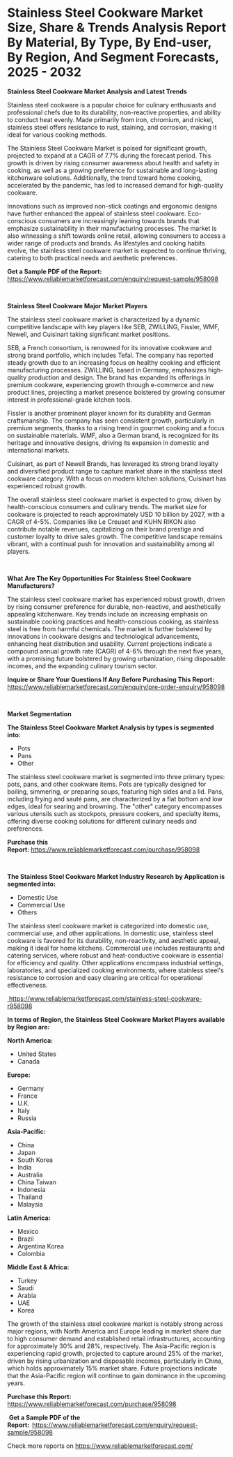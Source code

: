 <p><h1>Stainless Steel Cookware Market Size, Share & Trends Analysis Report By Material, By Type, By End-user, By Region, And Segment Forecasts, 2025 - 2032</h1></p><p><strong>Stainless Steel Cookware Market Analysis and Latest Trends</strong></p>
<p><p>Stainless steel cookware is a popular choice for culinary enthusiasts and professional chefs due to its durability, non-reactive properties, and ability to conduct heat evenly. Made primarily from iron, chromium, and nickel, stainless steel offers resistance to rust, staining, and corrosion, making it ideal for various cooking methods.</p><p>The Stainless Steel Cookware Market is poised for significant growth, projected to expand at a CAGR of 7.7% during the forecast period. This growth is driven by rising consumer awareness about health and safety in cooking, as well as a growing preference for sustainable and long-lasting kitchenware solutions. Additionally, the trend toward home cooking, accelerated by the pandemic, has led to increased demand for high-quality cookware.</p><p>Innovations such as improved non-stick coatings and ergonomic designs have further enhanced the appeal of stainless steel cookware. Eco-conscious consumers are increasingly leaning towards brands that emphasize sustainability in their manufacturing processes. The market is also witnessing a shift towards online retail, allowing consumers to access a wider range of products and brands. As lifestyles and cooking habits evolve, the stainless steel cookware market is expected to continue thriving, catering to both practical needs and aesthetic preferences.</p></p>
<p><strong>Get a Sample PDF of the Report:&nbsp;</strong> <a href="https://www.reliablemarketforecast.com/enquiry/request-sample/958098?utm_campaign=1130&utm_medium=2&utm_source=Github&utm_content=ia&utm_term=07022025&utm_id=stainless-steel-cookware">https://www.reliablemarketforecast.com/enquiry/request-sample/958098</a></p>
<p>&nbsp;</p>
<p><strong>Stainless Steel Cookware Major Market Players</strong></p>
<p><p>The stainless steel cookware market is characterized by a dynamic competitive landscape with key players like SEB, ZWILLING, Fissler, WMF, Newell, and Cuisinart taking significant market positions. </p><p>SEB, a French consortium, is renowned for its innovative cookware and strong brand portfolio, which includes Tefal. The company has reported steady growth due to an increasing focus on healthy cooking and efficient manufacturing processes. ZWILLING, based in Germany, emphasizes high-quality production and design. The brand has expanded its offerings in premium cookware, experiencing growth through e-commerce and new product lines, projecting a market presence bolstered by growing consumer interest in professional-grade kitchen tools.</p><p>Fissler is another prominent player known for its durability and German craftsmanship. The company has seen consistent growth, particularly in premium segments, thanks to a rising trend in gourmet cooking and a focus on sustainable materials. WMF, also a German brand, is recognized for its heritage and innovative designs, driving its expansion in domestic and international markets.</p><p>Cuisinart, as part of Newell Brands, has leveraged its strong brand loyalty and diversified product range to capture market share in the stainless steel cookware category. With a focus on modern kitchen solutions, Cuisinart has experienced robust growth.</p><p>The overall stainless steel cookware market is expected to grow, driven by health-conscious consumers and culinary trends. The market size for cookware is projected to reach approximately USD 10 billion by 2027, with a CAGR of 4-5%. Companies like Le Creuset and KUHN RIKON also contribute notable revenues, capitalizing on their brand prestige and customer loyalty to drive sales growth. The competitive landscape remains vibrant, with a continual push for innovation and sustainability among all players.</p></p>
<p>&nbsp;</p>
<p><strong>What Are The Key Opportunities For Stainless Steel Cookware Manufacturers?</strong></p>
<p><p>The stainless steel cookware market has experienced robust growth, driven by rising consumer preference for durable, non-reactive, and aesthetically appealing kitchenware. Key trends include an increasing emphasis on sustainable cooking practices and health-conscious cooking, as stainless steel is free from harmful chemicals. The market is further bolstered by innovations in cookware designs and technological advancements, enhancing heat distribution and usability. Current projections indicate a compound annual growth rate (CAGR) of 4-6% through the next five years, with a promising future bolstered by growing urbanization, rising disposable incomes, and the expanding culinary tourism sector.</p></p>
<p><strong>Inquire or Share Your Questions If Any Before Purchasing This Report:</strong> <a href="https://www.reliablemarketforecast.com/enquiry/pre-order-enquiry/958098?utm_campaign=1130&utm_medium=2&utm_source=Github&utm_content=ia&utm_term=07022025&utm_id=stainless-steel-cookware">https://www.reliablemarketforecast.com/enquiry/pre-order-enquiry/958098</a></p>
<p>&nbsp;</p>
<p><strong>Market Segmentation</strong></p>
<p><strong>The Stainless Steel Cookware Market Analysis by types is segmented into:</strong></p>
<p><ul><li>Pots</li><li>Pans</li><li>Other</li></ul></p>
<p><p>The stainless steel cookware market is segmented into three primary types: pots, pans, and other cookware items. Pots are typically designed for boiling, simmering, or preparing soups, featuring high sides and a lid. Pans, including frying and sauté pans, are characterized by a flat bottom and low edges, ideal for searing and browning. The "other" category encompasses various utensils such as stockpots, pressure cookers, and specialty items, offering diverse cooking solutions for different culinary needs and preferences.</p></p>
<p><strong>Purchase this Report:&nbsp;</strong><a href="https://www.reliablemarketforecast.com/purchase/958098?utm_campaign=1130&utm_medium=2&utm_source=Github&utm_content=ia&utm_term=07022025&utm_id=stainless-steel-cookware">https://www.reliablemarketforecast.com/purchase/958098</a></p>
<p>&nbsp;</p>
<p><strong>The Stainless Steel Cookware Market Industry Research by Application is segmented into:</strong></p>
<p><ul><li>Domestic Use</li><li>Commercial Use</li><li>Others</li></ul></p>
<p><p>The stainless steel cookware market is categorized into domestic use, commercial use, and other applications. In domestic use, stainless steel cookware is favored for its durability, non-reactivity, and aesthetic appeal, making it ideal for home kitchens. Commercial use includes restaurants and catering services, where robust and heat-conductive cookware is essential for efficiency and quality. Other applications encompass industrial settings, laboratories, and specialized cooking environments, where stainless steel's resistance to corrosion and easy cleaning are critical for operational effectiveness.</p></p>
<p><a href="https://www.reliablemarketforecast.com/stainless-steel-cookware-r958098?utm_campaign=1130&utm_medium=2&utm_source=Github&utm_content=ia&utm_term=07022025&utm_id=stainless-steel-cookware">&nbsp;https://www.reliablemarketforecast.com/stainless-steel-cookware-r958098</a></p>
<p><strong>In terms of Region, the Stainless Steel Cookware Market Players available by Region are:</strong></p>
<p>
    <p> <strong> North America: </strong>
        <ul>
            <li>United States</li>
            <li>Canada</li>
        </ul>
        </p> 
    <p> <strong> Europe: </strong>
        <ul>
            <li>Germany</li>
            <li>France</li>
            <li>U.K.</li>
            <li>Italy</li>
            <li>Russia</li>
        </ul>
        </p> 
    <p> <strong> Asia-Pacific: </strong>
        <ul>
            <li>China</li>
            <li>Japan</li>
            <li>South Korea</li>
            <li>India</li>
            <li>Australia</li>
            <li>China Taiwan</li>
            <li>Indonesia</li>
            <li>Thailand</li>
            <li>Malaysia</li>
        </ul>
        </p> 
    <p> <strong> Latin America: </strong>
        <ul>
            <li>Mexico</li>
            <li>Brazil</li>
            <li>Argentina Korea</li>
            <li>Colombia</li>
        </ul>
        </p> 
    <p> <strong> Middle East & Africa: </strong>
        <ul>
            <li>Turkey</li>
            <li>Saudi</li>
            <li>Arabia</li>
            <li>UAE</li>
            <li>Korea</li>
        </ul>
    </p>
    </p>
<p><p>The growth of the stainless steel cookware market is notably strong across major regions, with North America and Europe leading in market share due to high consumer demand and established retail infrastructures, accounting for approximately 30% and 28%, respectively. The Asia-Pacific region is experiencing rapid growth, projected to capture around 25% of the market, driven by rising urbanization and disposable incomes, particularly in China, which holds approximately 15% market share. Future projections indicate that the Asia-Pacific region will continue to gain dominance in the upcoming years.</p></p>
<p><strong>Purchase this Report: </strong><a href="https://www.reliablemarketforecast.com/purchase/958098?utm_campaign=1130&utm_medium=2&utm_source=Github&utm_content=ia&utm_term=07022025&utm_id=stainless-steel-cookware">https://www.reliablemarketforecast.com/purchase/958098</a></p>
<p>&nbsp;<strong>Get a Sample PDF of the Report:&nbsp;&nbsp;</strong><a href="https://www.reliablemarketforecast.com/enquiry/request-sample/958098?utm_campaign=1130&utm_medium=2&utm_source=Github&utm_content=ia&utm_term=07022025&utm_id=stainless-steel-cookware">https://www.reliablemarketforecast.com/enquiry/request-sample/958098</a></p>
<p><strong></strong></p>
<p>Check more reports on <a href="https://www.reliablemarketforecast.com/?utm_campaign=1130&utm_medium=2&utm_source=Github&utm_content=ia&utm_term=07022025&utm_id=stainless-steel-cookware">https://www.reliablemarketforecast.com/</a></p>
